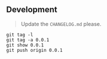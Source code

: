 Development 
-----------

> Update the `CHANGELOG.md` please.

```
git tag -l
git tag -a 0.0.1
git show 0.0.1
git push origin 0.0.1
```